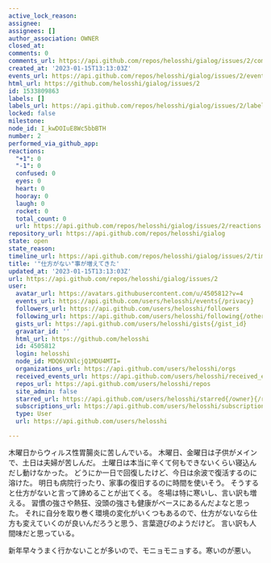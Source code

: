 ```yaml
---
active_lock_reason: 
assignee: 
assignees: []
author_association: OWNER
closed_at: 
comments: 0
comments_url: https://api.github.com/repos/helosshi/gialog/issues/2/comments
created_at: '2023-01-15T13:13:03Z'
events_url: https://api.github.com/repos/helosshi/gialog/issues/2/events
html_url: https://github.com/helosshi/gialog/issues/2
id: 1533809863
labels: []
labels_url: https://api.github.com/repos/helosshi/gialog/issues/2/labels{/name}
locked: false
milestone: 
node_id: I_kwDOIuE8Wc5bbBTH
number: 2
performed_via_github_app: 
reactions:
  "+1": 0
  "-1": 0
  confused: 0
  eyes: 0
  heart: 0
  hooray: 0
  laugh: 0
  rocket: 0
  total_count: 0
  url: https://api.github.com/repos/helosshi/gialog/issues/2/reactions
repository_url: https://api.github.com/repos/helosshi/gialog
state: open
state_reason: 
timeline_url: https://api.github.com/repos/helosshi/gialog/issues/2/timeline
title: '"仕方がない"事が増えてきた'
updated_at: '2023-01-15T13:13:03Z'
url: https://api.github.com/repos/helosshi/gialog/issues/2
user:
  avatar_url: https://avatars.githubusercontent.com/u/4505812?v=4
  events_url: https://api.github.com/users/helosshi/events{/privacy}
  followers_url: https://api.github.com/users/helosshi/followers
  following_url: https://api.github.com/users/helosshi/following{/other_user}
  gists_url: https://api.github.com/users/helosshi/gists{/gist_id}
  gravatar_id: ''
  html_url: https://github.com/helosshi
  id: 4505812
  login: helosshi
  node_id: MDQ6VXNlcjQ1MDU4MTI=
  organizations_url: https://api.github.com/users/helosshi/orgs
  received_events_url: https://api.github.com/users/helosshi/received_events
  repos_url: https://api.github.com/users/helosshi/repos
  site_admin: false
  starred_url: https://api.github.com/users/helosshi/starred{/owner}{/repo}
  subscriptions_url: https://api.github.com/users/helosshi/subscriptions
  type: User
  url: https://api.github.com/users/helosshi

---
```

木曜日からウィルス性胃腸炎に苦しんでいる。
木曜日、金曜日は子供がメインで、土日は夫婦が苦しんだ。
土曜日は本当に辛くて何もできないくらい寝込んだし動けなかった。
どうにか一日で回復したけど、今日は余波で復活するのに溶けた。
明日も病院行ったり、家事の復旧するのに時間を使いそう。
そうすると仕方がないと言って諦めることが出てくる。
冬場は特に寒いし、言い訳も増える。
習慣の強さや熱狂、没頭の強さも健康がベースにあるんだよなと思った。
それに自分を取り巻く環境の変化がいくつもあるので、仕方がないなら仕方も変えていくのが良いんだろうと思う、言葉遊びのようだけど。
言い訳も人間味だと思っている。

新年早々うまく行かないことが多いので、モニョモニョする。寒いのが悪い。